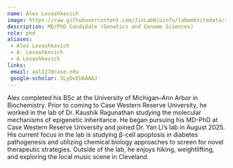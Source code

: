 ```yaml
---
name: Alex Levashkevich
image: https://raw.githubusercontent.com/JinLabBioinfo/labwebsitedata/refs/heads/main/image_members/alex-levashkevich.jpg
description: MD/PhD Candidate (Genetics and Genome Sciences)
role: phd
aliases:
 - Alex Levashkevich
 - A. Levashkevich
 - A Levashkevich
links:
 email: aal127@case.edu
 google-scholar: SLyOvEUAAAAJ
---
```


Alex completed his BSc at the University of Michigan–Ann Arbor in Biochemistry. Prior to coming to Case Western Reserve University, he worked in the lab of Dr. Kaushik Ragunathan studying the molecular mechanisms of epigenetic inheritance. He began pursuing his MD-PhD at Case Western Reserve University and joined Dr. Yan Li’s lab in August 2025. His current focus in the lab is studying β-cell apoptosis in diabetes pathogenesis and utilizing chemical biology approaches to screen for novel therapeutic strategies. Outside of the lab, he enjoys hiking, weightlifting, and exploring the local music scene in Cleveland.

